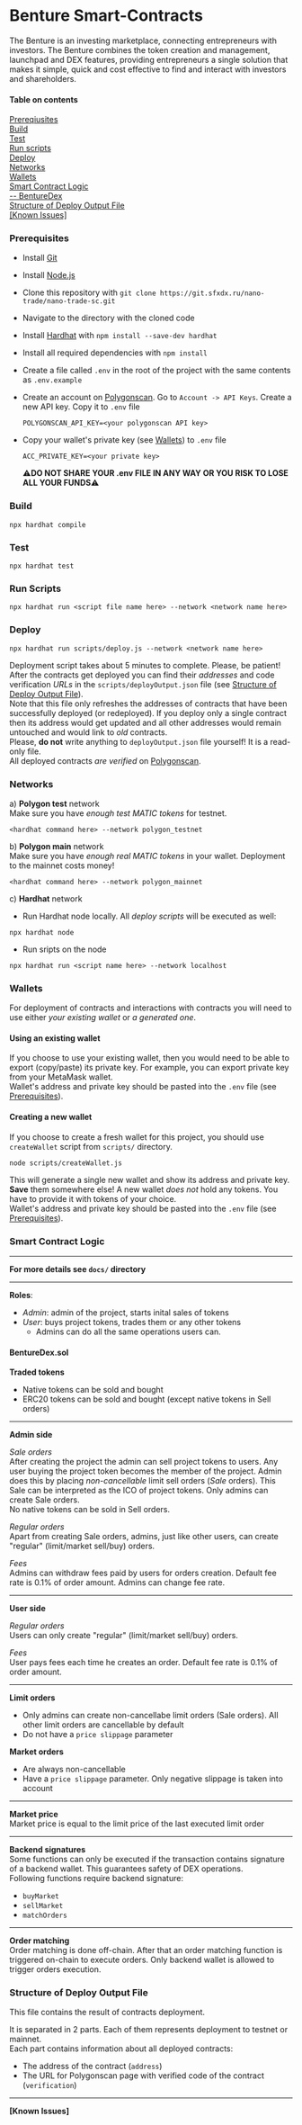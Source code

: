 # Benture Smart-Contracts

The Benture is an investing marketplace, connecting entrepreneurs with investors. The Benture combines the token creation and management, launchpad and DEX features, providing entrepreneurs a single solution that makes it simple, quick and cost effective to find and interact with investors and shareholders.

#### Table on contents

[Prereqiusites](#preqs)  
[Build](#build)  
[Test](#test)  
[Run scripts](#run)  
[Deploy](#deploy)  
[Networks](#networks)  
[Wallets](#wallets)  
[Smart Contract Logic](#logic)  
[-- BentureDex](#dex)    
[Structure of Deploy Output File](#output)  
[[Known Issues]](#issues)

<a name="preqs"/>

### Prerequisites

- Install [Git](https://git-scm.com/)
- Install [Node.js](https://nodejs.org/en/download/)
- Clone this repository with `git clone https://git.sfxdx.ru/nano-trade/nano-trade-sc.git`
- Navigate to the directory with the cloned code
- Install [Hardhat](https://hardhat.org/) with `npm install --save-dev hardhat`
- Install all required dependencies with `npm install`
- Create a file called `.env` in the root of the project with the same contents as `.env.example`
- Create an account on [Polygonscan](https://polygonscan.com/). Go to `Account -> API Keys`. Create a new API key. Copy it to `.env` file
  ```
  POLYGONSCAN_API_KEY=<your polygonscan API key>
  ```
- Copy your wallet's private key (see [Wallets](#wallets)) to `.env` file

  ```
  ACC_PRIVATE_KEY=<your private key>
  ```

  :warning:**DO NOT SHARE YOUR .env FILE IN ANY WAY OR YOU RISK TO LOSE ALL YOUR FUNDS**:warning:

<a name="build"/>

### Build

```
npx hardhat compile
```

<a name="test"/>

### Test

```
npx hardhat test
```

<a name="run"/>

### Run Scripts

```
npx hardhat run <script file name here> --network <network name here>
```

<a name="deploy"/>

### Deploy

```
npx hardhat run scripts/deploy.js --network <network name here>
```

Deployment script takes about 5 minutes to complete. Please, be patient!
After the contracts get deployed you can find their _addresses_ and code verification _URLs_ in the `scripts/deployOutput.json` file (see [Structure of Deploy Output File](#output)).  
Note that this file only refreshes the addresses of contracts that have been successfully deployed (or redeployed). If you deploy only a single contract then its address would get updated and all other addresses would remain untouched and would link to _old_ contracts.  
Please, **do not** write anything to `deployOutput.json` file yourself! It is a read-only file.  
All deployed contracts _are verified_ on [Polygonscan](https://mumbai.polygonscan.com/).

<a name="networks"/>

### Networks

а) **Polygon test** network  
Make sure you have _enough test MATIC tokens_ for testnet.

```
<hardhat command here> --network polygon_testnet
```

b) **Polygon main** network  
Make sure you have _enough real MATIC tokens_ in your wallet. Deployment to the mainnet costs money!

```
<hardhat command here> --network polygon_mainnet
```

c) **Hardhat** network

- Run Hardhat node locally. All _deploy scripts_ will be executed as well:

```
npx hardhat node
```

- Run sripts on the node

```
npx hardhat run <script name here> --network localhost
```

<a name="wallets"/>

### Wallets

For deployment of contracts and interactions with contracts you will need to use either _your existing wallet_ or _a generated one_.

#### Using an existing wallet

If you choose to use your existing wallet, then you would need to be able to export (copy/paste) its private key. For example, you can export private key from your MetaMask wallet.  
Wallet's address and private key should be pasted into the `.env` file (see [Prerequisites](#preqs)).

#### Creating a new wallet

If you choose to create a fresh wallet for this project, you should use `createWallet` script from `scripts/` directory.

```
node scripts/createWallet.js
```

This will generate a single new wallet and show its address and private key. **Save** them somewhere else!
A new wallet _does not_ hold any tokens. You have to provide it with tokens of your choice.  
Wallet's address and private key should be pasted into the `.env` file (see [Prerequisites](#preqs)).

<a name="logic"/>

### Smart Contract Logic

---

**For more details see `docs/` directory**

---

**Roles**:

- *Admin*: admin of the project, starts inital sales of tokens
- *User*: buys project tokens, trades them or any other tokens
    - Admins can do all the same operations users can.  

<a name="dex"/>

#### BentureDex.sol

**Traded tokens**  
- Native tokens can be sold and bought
- ERC20 tokens can be sold and bought (except native tokens in Sell orders)

---

**Admin side**  

*Sale orders*    
After creating the project the admin can sell project tokens to users. Any user buying the project token becomes the member of the project. Admin does this by placing *non-cancellable* limit sell orders (*Sale* orders). This Sale can be interpreted as the ICO of project tokens. Only admins can create Sale orders.  
No native tokens can be sold in Sell orders.  

*Regular orders*    
Apart from creating Sale orders, admins, just like other users, can create "regular" (limit/market sell/buy) orders.

*Fees*  
Admins can withdraw fees paid by users for orders creation. Default fee rate is 0.1% of order amount. Admins can change fee rate.

---

**User side**    

*Regular orders*     
Users can only create "regular" (limit/market sell/buy) orders.

*Fees*  
User pays fees each time he creates an order. Default fee rate is 0.1% of order amount.

---

**Limit orders**  
- Only admins can create non-cancellabe limit orders (Sale orders). All other limit orders are cancellable by default
- Do not have a `price slippage` parameter


**Market orders**
- Are always non-cancellable
- Have a `price slippage` parameter. Only negative slippage is taken into account

---

**Market price**    
Market price is equal to the limit price of the last executed limit order

---

**Backend signatures**  
Some functions can only be executed if the transaction contains signature of a backend wallet. This guarantees safety of DEX operations.  
Following functions require backend signature:  
- `buyMarket`
- `sellMarket`
- `matchOrders`  

---

**Order matching**    
Order matching is done off-chain. After that an order matching function is triggered on-chain to execute orders. Only backend wallet is allowed to trigger orders execution.


<a name="output"/>

### Structure of Deploy Output File

This file contains the result of contracts deployment.

It is separated in 2 parts. Each of them represents deployment to testnet or mainnet.  
Each part contains information about all deployed contracts:

- The address of the contract (`address`)  
- The URL for Polygonscan page with verified code of the contract (`verification`)  

---

<a name="issues"/>

**[Known Issues]**
